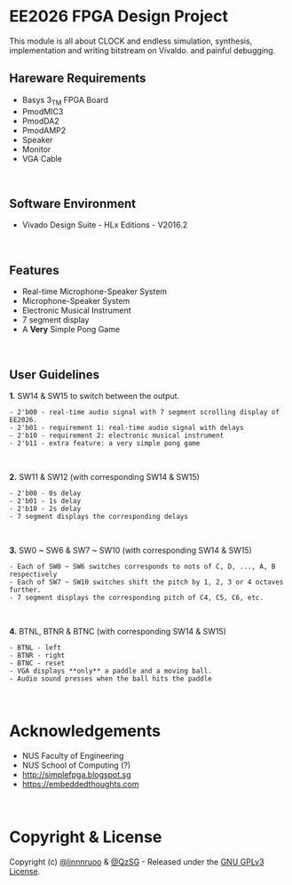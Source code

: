 # EE2026 FPGA Design Project

This module is all about CLOCK and endless simulation, synthesis, implementation and writing bitstream on Vivaldo.
and painful debugging.

## Hareware Requirements
* Basys 3<sub>TM</sub> FPGA Board
* PmodMIC3
* PmodDA2
* PmodAMP2
* Speaker
* Monitor
* VGA Cable
<br/>

## Software Environment
* Vivado Design Suite - HLx Editions - V2016.2
<br/>

## Features
* Real-time Microphone-Speaker System
* Microphone-Speaker System
* Electronic Musical Instrument
* 7 segment display
* A **Very** Simple Pong Game
<br/>

## User Guidelines
**1.** SW14 & SW15 to switch between the output.
```
- 2'b00 - real-time audio signal with 7 segment scrolling display of EE2026.
- 2'b01 - requirement 1: real-time audio signal with delays
- 2'b10 - requirement 2: electronic musical instrument
- 2'b11 - extra feature: a very simple pong game
```
<br/>

**2.** SW11 & SW12 (with corresponding SW14 & SW15)
```
- 2'b00 - 0s delay
- 2'b01 - 1s delay 
- 2'b10 - 2s delay
- 7 segment displays the corresponding delays
```
<br/>

**3.** SW0 ~ SW6 & SW7 ~ SW10 (with corresponding SW14 & SW15)
```
- Each of SW0 ~ SW6 switches corresponds to nots of C, D, ..., A, B respectively
- Each of SW7 ~ SW10 switches shift the pitch by 1, 2, 3 or 4 octaves further.
- 7 segment displays the corresponding pitch of C4, C5, C6, etc.
```
<br/>

**4.** BTNL, BTNR & BTNC (with corresponding SW14 & SW15)
```
- BTNL - left
- BTNR - right
- BTNC - reset
- VGA displays **only** a paddle and a moving ball.
- Audio sound presses when the ball hits the paddle
```
<br/>

# Acknowledgements
* NUS Faculty of Engineering
* NUS School of Computing (?)
* http://simplefpga.blogspot.sg
* https://embeddedthoughts.com
<br/>

# Copyright & License
Copyright (c) [@linnnruoo](https://github.com/linnnruoo) & [@QzSG](https://github.com/QzSG) - Released under the [GNU GPLv3 License](LICENSE).
